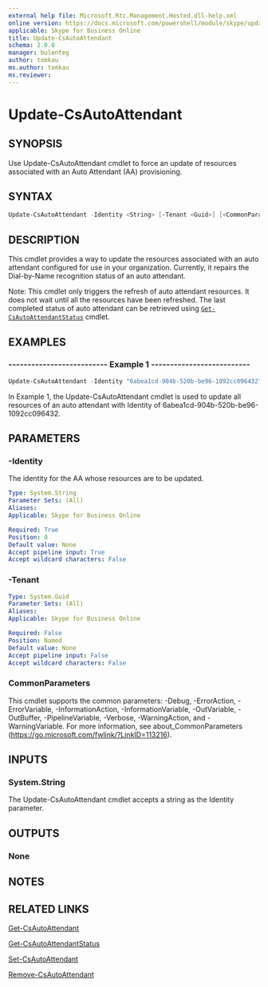 ```yaml
---
external help file: Microsoft.Rtc.Management.Hosted.dll-help.xml
online version: https://docs.microsoft.com/powershell/module/skype/update-csautoattendant
applicable: Skype for Business Online
title: Update-CsAutoAttendant
schema: 2.0.0
manager: bulenteg
author: tomkau
ms.author: tomkau
ms.reviewer:
---
```


# Update-CsAutoAttendant

## SYNOPSIS
Use Update-CsAutoAttendant cmdlet to force an update of resources associated with an Auto Attendant (AA) provisioning.

## SYNTAX

```powershell
Update-CsAutoAttendant -Identity <String> [-Tenant <Guid>] [<CommonParameters>]
```

## DESCRIPTION
This cmdlet provides a way to update the resources associated with an auto attendant configured for use in your organization. Currently, it repairs the Dial-by-Name recognition status of an auto attendant.

Note: This cmdlet only triggers the refresh of auto attendant resources. It does not wait until all the resources have been refreshed. The last completed status of auto attendant can be retrieved using [`Get-CsAutoAttendantStatus`](Get-CsAutoAttendantStatus.md) cmdlet.


## EXAMPLES

### -------------------------- Example 1 --------------------------
```powershell
Update-CsAutoAttendant -Identity "6abea1cd-904b-520b-be96-1092cc096432"
```

In Example 1, the Update-CsAutoAttendant cmdlet is used to update all resources of an auto attendant with Identity of 6abea1cd-904b-520b-be96-1092cc096432.

## PARAMETERS

### -Identity
The identity for the AA whose resources are to be updated.

```yaml
Type: System.String
Parameter Sets: (All)
Aliases:
Applicable: Skype for Business Online

Required: True
Position: 0
Default value: None
Accept pipeline input: True
Accept wildcard characters: False
```

### -Tenant

```yaml
Type: System.Guid
Parameter Sets: (All)
Aliases:
Applicable: Skype for Business Online

Required: False
Position: Named
Default value: None
Accept pipeline input: False
Accept wildcard characters: False
```

### CommonParameters
This cmdlet supports the common parameters: -Debug, -ErrorAction, -ErrorVariable, -InformationAction, -InformationVariable, -OutVariable, -OutBuffer, -PipelineVariable, -Verbose, -WarningAction, and -WarningVariable. For more information, see about_CommonParameters (https://go.microsoft.com/fwlink/?LinkID=113216).

## INPUTS

### System.String
The Update-CsAutoAttendant cmdlet accepts a string as the Identity parameter.


## OUTPUTS

### None


## NOTES

## RELATED LINKS

[Get-CsAutoAttendant](Get-CsAutoAttendant.md)

[Get-CsAutoAttendantStatus](Get-CsAutoAttendantStatus.md)

[Set-CsAutoAttendant](Set-CsAutoAttendant.md)

[Remove-CsAutoAttendant](Remove-CsAutoAttendant.md)
